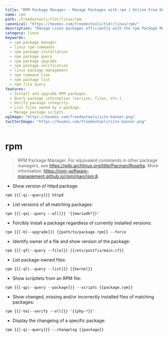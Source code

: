 ```yaml
---
title: "RPM Package Manager - Manage Packages with rpm | Online Free DevTools by Hexmos"
name: rpm
path: /freedevtools/tldr/linux/rpm
canonical: "https://hexmos.com/freedevtools/tldr/linux/rpm/"
description: "Manage Linux packages efficiently with the rpm Package Manager.  Install, upgrade, query, and verify packages with ease. Free online tool, no registration required."
category: linux
keywords:
  - rpm package manager
  - linux rpm commands
  - rpm package installation
  - rpm package query
  - rpm package upgrade
  - rpm package verification
  - linux package management
  - rpm command line
  - rpm package list
  - rpm file query
features:
  - Install and upgrade RPM packages.
  - Query package information (version, files, etc.).
  - Verify package integrity.
  - List files owned by a package.
  - Manage package scripts.
ogImage: "https://hexmos.com/freedevtools/site-banner.png"
twitterImage: "https://hexmos.com/freedevtools/site-banner.png"
---
```


# rpm

> RPM Package Manager.
> For equivalent commands in other package managers, see <https://wiki.archlinux.org/title/Pacman/Rosetta>.
> More information: <https://rpm-software-management.github.io/rpm/man/rpm.8>.

- Show version of httpd package:

`rpm {{[-q|--query]}} httpd`

- List versions of all matching packages:

`rpm {{[-qa|--query --all]}} '{{mariadb*}}'`

- Forcibly install a package regardless of currently installed versions:

`rpm {{[-U|--upgrade]}} {{path/to/package.rpm}} --force`

- Identify owner of a file and show version of the package:

`rpm {{[-qf|--query --file]}} {{/etc/postfix/main.cf}}`

- List package-owned files:

`rpm {{[-ql|--query --list]}} {{kernel}}`

- Show scriptlets from an RPM file:

`rpm {{[-qp|--query --package]}} --scripts {{package.rpm}}`

- Show changed, missing and/or incorrectly installed files of matching packages:

`rpm {{[-Va|--verify --all]}} '{{php-*}}'`

- Display the changelog of a specific package:

`rpm {{[-q|--query]}} --changelog {{package}}`
